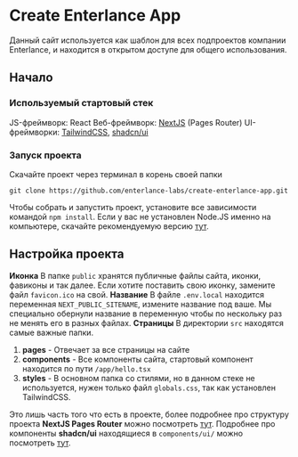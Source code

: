 # Create Enterlance App
Данный сайт используется как шаблон для всех подпроектов компании Enterlance, и находится в открытом доступе для общего использования.
## Начало
### Используемый стартовый стек
JS-фреймворк: React
Веб-фреймворк: [NextJS](https://nextjs.org/docs/getting-started/project-structure) (Pages Router)
UI-фреймворки: [TailwindCSS](https://tailwindcss.com), [shadcn/ui](https://ui.shadcn.com/docs/installation/next)
### Запуск проекта
Скачайте проект через терминал в корень своей папки

    git clone https://github.com/enterlance-labs/create-enterlance-app.git

Чтобы собрать и запустить проект, установите все зависимости командой `npm install`. Если у вас не установлен Node.JS именно на компьютере, скачайте рекомендуемую версию [тут](https://nodejs.org/en).
## Настройка проекта
**Иконка**
В папке `public` хранятся публичные файлы сайта, иконки, фавиконы и так далее. Если хотите поставить свою иконку, замените файл `favicon.ico` на свой.
**Название**
В файле `.env.local` находится переменная `NEXT_PUBLIC_SITENAME`, измените название под ваше. Мы специально обернули название в переменную чтобы по нескольку раз не менять его в разных файлах.
**Страницы**
В директории `src` находятся самые важные папки.
1. **pages** - Отвечает за все страницы на сайте
2. **components** - Все компоненты сайта, стартовый компонент находится по пути `/app/hello.tsx`
3. **styles** - В основном папка со стилями, но в данном стеке не используется, нужен только файл `globals.css`, так как установлен TailwindCSS.

Это лишь часть того что есть в проекте, более подробнее про структуру проекта **NextJS Pages Router** можно посмотреть [тут](https://nextjs.org/docs/getting-started/project-structure). Подробнее про компоненты **shadcn/ui** находящиеся в `components/ui/` можно посмотреть [тут](https://ui.shadcn.com/docs).